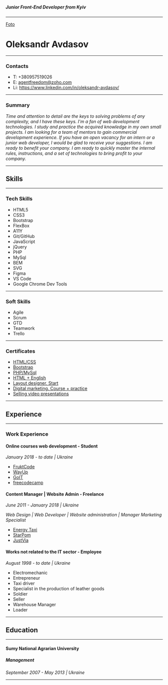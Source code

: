 ##### Junior Front-End Developer from Kyiv

---

[Foto](https://github.com/agentfreedom/rsschool-cv/blob/gh-pages/insta-ava.jpg)

# Oleksandr Avdasov

---

### Contacts

- T: +380957519026
- E: agentfreedom@zoho.com
- Li: https://www.linkedin.com/in/oleksandr-avdasov/

---

### Summary

_Time and attention to detail are the keys to solving problems of any complexity, and I have these keys. I'm a fan of web development technologies. I study and practice the acquired knowledge in my own small projects. I am looking for a team of mentors to gain commercial development experience. If you have an open vacancy for an intern or a junior web developer, I would be glad to receive your suggestions. I am ready to benefit your company. I am ready to quickly master the internal rules, instructions, and a set of technologies to bring profit to your company._

---

## Skills

---

### Tech Skills

- HTML5
- CSS3
- Bootstrap
- FlexBox
- A11Y
- Git/GitHub
- JavaScript
- jQuery
- PHP
- MySql
- BEM
- SVG
- Figma
- VS Code
- Google Chrome Dev Tools

---

### Soft Skills

- Agile
- Scrum
- GTD
- Teamwork
- Trello

---

### Certificates

- [HTML/CSS](https://prnt.sc/1011031)
- [Bootstrap](https://prnt.sc/1010xup)
- [PHP/MySql](https://prnt.sc/10111at)
- [HTML + English](https://prnt.sc/1010ysv)
- [Layout designer. Start](https://prnt.sc/1010wv0)
- [Digital marketing. Course + practice](https://prnt.sc/1011wbz)
- [Selling video presentations](https://prnt.sc/101132b)

---

## Experience

---

### Work Experience

#### Online courses web development - Student

_January 2018 - to date | Ukraine_

- [FruktCode](www.fructcode.com)
- [WayUp](www.wayup.in)
- [GoIT](www.goit.ua)
- [freecodecamp](www.freecodecamp.org)

#### Content Manager | Website Admin - Freelance

_June 2011 - January 2018 | Ukraine_

_Web Design | Web Developer | Website administration | Manager Marketing Specialist_

- [Energy Taxi](www.energytaxi.kiev.ua)
- [StarPom](www.starpom.pro)
- [JustVia](www.justvia.com)

#### Works not related to the IT sector - Employee

_August 1998 - to date | Ukraine_

- Electromechanic
- Entrepreneur
- Taxi driver
- Specialist in the production of leather goods
- Soldier
- Seller
- Warehouse Manager
- Loader

---

## Education

---

#### Sumy National Agrarian University

##### _Management_

_September 2007 - May 2013 | Ukraine_

---
